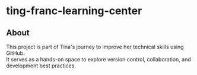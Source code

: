 # ting-franc-learning-center

## About

This project is part of Tina's journey to improve her technical skills using GitHub.  
It serves as a hands-on space to explore version control, collaboration, and development best practices.
